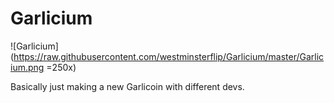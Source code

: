 # Garlicium
![Garlicium](https://raw.githubusercontent.com/westminsterflip/Garlicium/master/Garlicium.png =250x)

Basically just making a new Garlicoin with different devs.
